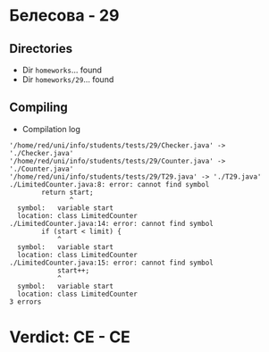 # Белесова - 29
## Directories
- Dir `homeworks`... found
- Dir `homeworks/29`... found
## Compiling
- Compilation log
```
'/home/red/uni/info/students/tests/29/Checker.java' -> './Checker.java'
'/home/red/uni/info/students/tests/29/Counter.java' -> './Counter.java'
'/home/red/uni/info/students/tests/29/T29.java' -> './T29.java'
./LimitedCounter.java:8: error: cannot find symbol
        return start;
               ^
  symbol:   variable start
  location: class LimitedCounter
./LimitedCounter.java:14: error: cannot find symbol
        if (start < limit) {
            ^
  symbol:   variable start
  location: class LimitedCounter
./LimitedCounter.java:15: error: cannot find symbol
            start++;
            ^
  symbol:   variable start
  location: class LimitedCounter
3 errors

```
# Verdict: **CE** - CE

